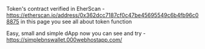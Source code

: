 Token's contract verified in EherScan - https://etherscan.io/address/0x362dcc7187cf0c47be45695549c6b4fb96c08875
in this page you see all about token function

Easy, small and simple dApp now you can see and try - https://simplebnswallet.000webhostapp.com/
